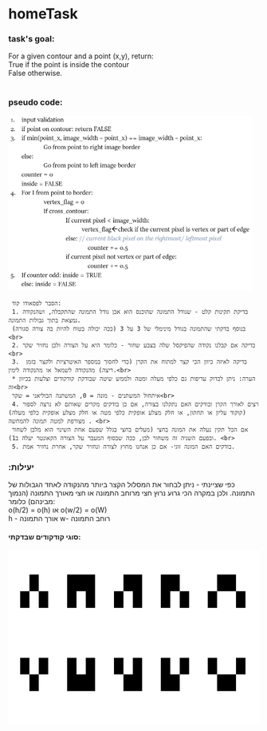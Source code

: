 # homeTask
### task's goal:
For a given contour and a point (x,y), return:<br>
True   if the point is inside the contour <br>
False  otherwise.<br>
<br>
### pseudo code:
<img src="psuedo.PNG" height=350 weight=250><br>
     
     הסבר לפסאודו קוד:
     1. בדיקת תקינות קלט - שגודל התמונה שהוכנס הוא אכן גודל התמונה שהתקבלה, ושהנקודה נמצאת בתוך גבולות התמונה.
     בנוסף בדקתי שהתמונה בגודל מינימלי של 3 על 3 (ככה יכולה בטוח להיות בה צורה סגורה) <br>
     2. בדיקה אם קבלנו נקודה שהפיקסל שלה בצבע שחור - כלומר היא על הצורה ולכן נחזיר שקר <br>
     3.  בדיקה לאיזה כיוון הכי קצר למתוח את הקרן (כדי לחסוך במספר האיטרציות ולקצר בזמן ריצה) מהנקודה לשמאל או מהנקודה לימין.<br>
     * הערה: ניתן לבדוק עדיפות גם כלפי מעלה ומטה ולממש שיטה שבודקת קודקודים וצלעות בכיוון זה<br>
     איתחול המשתנים - מונה = 0, המשתנה הבוליאני = שקר<br>
     4. רצים לאורך הקרן ובודקים האם נתקלנו בצורה, אם כן בודקים מקרים שאותם לא נרצה לספור (קוקוד עליון או תחתון, או חלק מצלע אופקית כלפי מטה או חלק מצלע אופקית כלפי מעלה) מצורפת למטה תמונה להמחשה . <br>
     אם הכל תקין נעלה את המונה בחצי (מעלים בחצי בגלל שפעם אחת השינוי הוא מלבן לשחור ובפעם השניה זה משחור לבן, ככה שבסוף המעבר על הצורה הקאונטר יעלה ב1). <br>
     5. בודקים האם המונה זוגי- אם כן אנחנו מחוץ לצורה ונחזיר שקר, אחרת נחזיר אמת.
     
  ### :יעילות
  כפי שציינתי - ניתן לבחור את המסלול הקצר ביותר מהנקודה לאחד הגבולות של התמונה. ולכן במקרה הכי גרוע נרוץ חצי מרוחב התמונה או חצי מאורך התמונה (הנמוך מבינהם) כלומר:<br>
  o(h/2) = o(h) או o(w/2) = o(W) <br>
  h - אורך התמונה w- רוחב התמונה <br>
     

    
#### סוגי קודקודים שבדקתי:<br>
<img src="vertex_types.PNG" height=350 weight=250><br>
     
